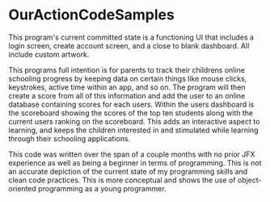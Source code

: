 # OurActionCodeSamples
This program's current committed state is a functioning UI that includes a login screen, create account screen, and a close to blank dashboard. All include custom artwork. 

This programs full intention is for parents to track their childrens online schooling progress by keeping data on certain things like mouse clicks, keystrokes, active time within an app, and so on. The program will then create a score from all of this information and add the user to an online database containing scores for each users. Within the users dashboard is the scoreboard showing the scores of the top ten students along with the current users ranking on the scoreboard. This adds an interactive aspect to learning, and keeps the children interested in and stimulated while learning through their schooling applications.

This code was written over the span of a couple months with no prior JFX experience as well as being a beginner in terms of programming. This is not an accurate depiction of the current state of my programming skills and clean code practices. This is more conceptual and shows the use of object-oriented programming as a young programmer.

